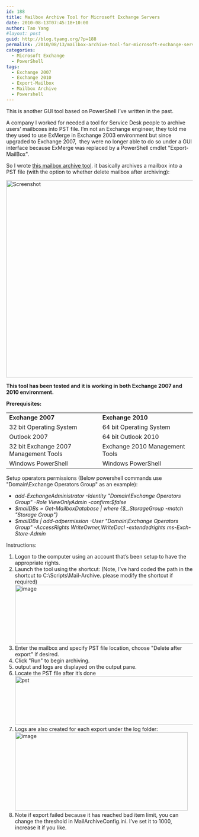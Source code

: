 ```yaml
---
id: 188
title: Mailbox Archive Tool for Microsoft Exchange Servers
date: 2010-08-13T07:45:18+10:00
author: Tao Yang
#layout: post
guid: http://blog.tyang.org/?p=188
permalink: /2010/08/13/mailbox-archive-tool-for-microsoft-exchange-servers/
categories:
  - Microsoft Exchange
  - PowerShell
tags:
  - Exchange 2007
  - Exchange 2010
  - Export-Mailbox
  - Mailbox Archive
  - Powershell
---
```

This is another GUI tool based on PowerShell I’ve written in the past.

A company I worked for needed a tool for Service Desk people to archive users’ mailboxes into PST file. I’m not an Exchange engineer, they told me they used to use ExMerge in Exchange 2003 environment but since upgraded to Exchange 2007,  they were no longer able to do so under a GUI interface because ExMerge was replaced by a PowerShell cmdlet "Export-MailBox".

So I wrote <a href="http://blog.tyang.org/wp-content/uploads/2010/08/Mail-Archive.zip">this mailbox archive tool</a>. it basically archives a mailbox into a PST file (with the option to whether delete mailbox after archiving):

<a href="http://blog.tyang.org/wp-content/uploads/2010/08/Screenshot.jpg"><img style="display: inline; border: 0px;" title="Screenshot" src="http://blog.tyang.org/wp-content/uploads/2010/08/Screenshot_thumb.jpg" alt="Screenshot" width="543" height="533" border="0" /></a>

<strong>This tool has been tested and it is working in both Exchange 2007 and 2010 environment.</strong>

<strong>Prerequisites:</strong>
<table border="0" width="615" cellspacing="0" cellpadding="2">
<tbody>
<tr>
<td valign="top" width="306"><strong>Exchange 2007</strong></td>
<td valign="top" width="307"><strong>Exchange 2010</strong></td>
</tr>
<tr>
<td valign="top" width="306">32 bit Operating System</td>
<td valign="top" width="307">64 bit Operating System</td>
</tr>
<tr>
<td valign="top" width="306">Outlook 2007</td>
<td valign="top" width="307">64 bit Outlook 2010</td>
</tr>
<tr>
<td valign="top" width="306">32 bit Exchange 2007 Management Tools</td>
<td valign="top" width="307">Exchange 2010 Management Tools</td>
</tr>
<tr>
<td valign="top" width="306">Windows PowerShell</td>
<td valign="top" width="307">Windows PowerShell</td>
</tr>
</tbody>
</table>
Setup operators permissions (Below powershell commands use "Domain\Exchange Operators Group" as an example):
<ul>
	<li><em>add-ExchangeAdministrator -Identity "Domain\Exchange Operators Group" -Role ViewOnlyAdmin -confirm:$false </em></li>
	<li><em>$mailDBs = Get-MailboxDatabase | where {$_.StorageGroup -match "Storage Group"} </em></li>
	<li><em>$mailDBs | add-adpermission -User "Domain\Exchange Operators Group" -AccessRights WriteOwner,WriteDacl -extendedrights ms-Exch-Store-Admin</em></li>
</ul>
Instructions:
<ol>
	<li>Logon to the computer using an account that’s been setup to have the appropriate rights.</li>
	<li>Launch the tool using the shortcut: (Note, I’ve hard coded the path in the shortcut to C:\Scripts\Mail-Archive. please modify the shortcut if required)<a href="http://blog.tyang.org/wp-content/uploads/2010/08/image1.png"><img style="display: inline; border: 0px;" title="image" src="http://blog.tyang.org/wp-content/uploads/2010/08/image_thumb1.png" alt="image" width="559" height="159" border="0" /></a></li>
	<li>Enter the mailbox and specify PST file location, choose "Delete after export" if desired.</li>
	<li>Click "Run" to begin archiving.</li>
	<li>output and logs are displayed on the output pane.</li>
	<li>Locate the PST file after it’s done<a href="http://blog.tyang.org/wp-content/uploads/2010/08/pst.jpg"><img style="display: inline; border: 0px;" title="pst" src="http://blog.tyang.org/wp-content/uploads/2010/08/pst_thumb.jpg" alt="pst" width="502" height="131" border="0" /></a></li>
	<li>Logs are also created for each export under the log folder:<a href="http://blog.tyang.org/wp-content/uploads/2010/08/image2.png"><img style="display: inline; border: 0px;" title="image" src="http://blog.tyang.org/wp-content/uploads/2010/08/image_thumb2.png" alt="image" width="466" height="212" border="0" /></a></li>
	<li>Note if export failed because it has reached bad item limit, you can change the threshold in MailArchiveConfig.ini. I’ve set it to 1000, increase it if you like.</li>
</ol>